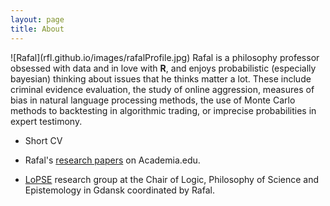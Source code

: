 ```yaml
---
layout: page
title: About
---
```



<p>
![Rafal](rfl.github.io/images/rafalProfile.jpg) Rafal is a philosophy professor obsessed with data and in love with  <b> R</b>, and enjoys probabilistic (especially bayesian) thinking about issues that he thinks matter a lot.
 These include criminal evidence evaluation, the study of online aggression, measures of bias in natural language processing methods, the use of Monte Carlo methods to backtesting in algorithmic trading, or imprecise probabilities in expert testimony.  
</p>

- Short CV

- Rafal's [research papers](https://ug.academia.edu/Rafa%C5%82Urbaniak) on Academia.edu.

- [LoPSE](http://lopsegdansk.blogspot.com/) research group at the  Chair of Logic, Philosophy of Science and Epistemology in Gdansk coordinated by Rafal.
